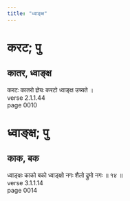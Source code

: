 ```yaml
---
title: "ध्वाङ्क्ष"
---
```


# करट; पु
## कातर, ध्वाङ्क्ष
करटः कातरो ज्ञेयः करटो ध्वाङ्क्ष उच्यते ।<br />verse 2.1.1.44<br />page 0010

# ध्वाङ्क्ष; पु
## काक, बक
ध्वाङ्क्षः काको बको ध्वाङ्क्षो नगः शैलो द्रुमो नगः ॥ १४ ॥<br />verse 3.1.1.14<br />page 0014

